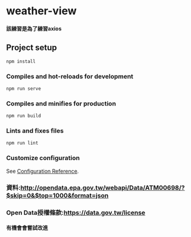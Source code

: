 # weather-view

#### 該練習是為了練習axios

## Project setup
```
npm install
```

### Compiles and hot-reloads for development
```
npm run serve
```

### Compiles and minifies for production
```
npm run build
```

### Lints and fixes files
```
npm run lint
```

### Customize configuration
See [Configuration Reference](https://cli.vuejs.org/config/).


### 資料:http://opendata.epa.gov.tw/webapi/Data/ATM00698/?$skip=0&$top=1000&format=json


### Open Data授權條款:https://data.gov.tw/license

#### 有機會會嘗試改進
